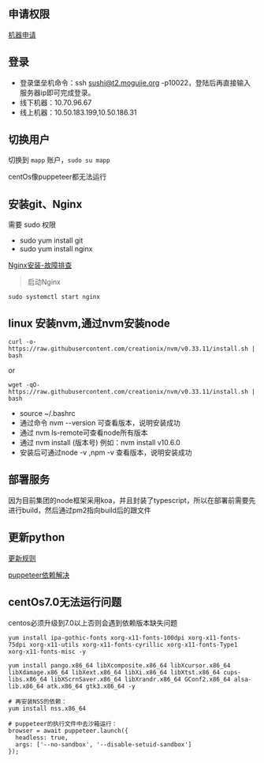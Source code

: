 ## 申请权限

[机器申请](http://mops.mogujie.org/dops/index#/product?id=6211&name=%E5%86%85%E5%AE%B9%E6%8A%80%E6%9C%AF&tag=0&_k=out1dg)

## 登录

* 登录堡垒机命令：ssh sushi@t2.mogujie.org -p10022，登陆后再直接输入服务器ip即可完成登录。
* 线下机器：10.70.96.67
* 线上机器：10.50.183.199,10.50.186.31

## 切换用户
切换到 `mapp` 账户，`sudo su mapp`

centOs像puppeteer都无法运行

## 安装git、Nginx

需要 sudo 权限

* sudo yum install git
* sudo yum install nginx

[Nginx安装-故障排查](https://lm1427934400.github.io/2017/11/17/Nginx%E5%AE%89%E8%A3%85-%E6%95%85%E9%9A%9C%E6%8E%92%E6%9F%A5/)

> 启动Nginx

`sudo systemctl start nginx`

## linux 安装nvm,通过nvm安装node

```
curl -o- https://raw.githubusercontent.com/creationix/nvm/v0.33.11/install.sh | bash

```

or

```
wget -qO- https://raw.githubusercontent.com/creationix/nvm/v0.33.11/install.sh | bash

```

* source ~/.bashrc
* 通过命令 nvm --version 可查看版本，说明安装成功
* 通过 nvm ls-remote可查看node所有版本
* 通过 nvm install <version>(版本号) 例如：nvm install v10.6.0
* 安装后可通过node -v ,npm -v 查看版本，说明安装成功

## 部署服务

因为目前集团的node框架采用koa，并且封装了typescript，所以在部署前需要先进行build，然后通过pm2指向build后的跟文件

## 更新python

[更新规则](https://www.cnblogs.com/leon-zyl/p/8422699.html)


[puppeteer依赖解决](https://github.com/GoogleChrome/puppeteer/issues/1471)

## centOs7.0无法运行问题

centos必须升级到7.0以上否则会遇到依赖版本缺失问题

```
yum install ipa-gothic-fonts xorg-x11-fonts-100dpi xorg-x11-fonts-75dpi xorg-x11-utils xorg-x11-fonts-cyrillic xorg-x11-fonts-Type1 xorg-x11-fonts-misc -y

yum install pango.x86_64 libXcomposite.x86_64 libXcursor.x86_64 libXdamage.x86_64 libXext.x86_64 libXi.x86_64 libXtst.x86_64 cups-libs.x86_64 libXScrnSaver.x86_64 libXrandr.x86_64 GConf2.x86_64 alsa-lib.x86_64 atk.x86_64 gtk3.x86_64 -y

# 再安装NSS的依赖：
yum install nss.x86_64

# puppeteer的执行文件中去沙箱运行：
browser = await puppeteer.launch({
  headless: true,
  args: ['--no-sandbox', '--disable-setuid-sandbox']
});
```

